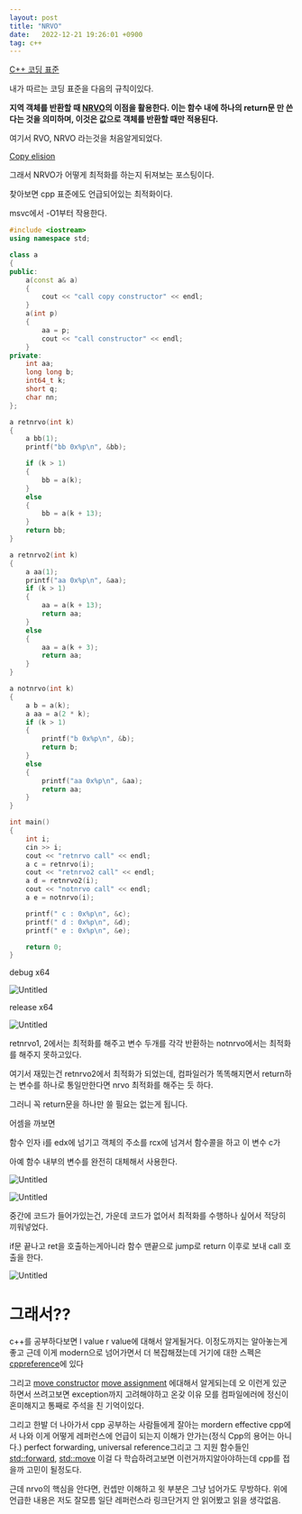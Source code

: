 ```yaml
---
layout: post
title: "NRVO"
date:   2022-12-21 19:26:01 +0900
tag: c++
---
```



[C++ 코딩 표준](https://docs.popekim.com/ko/coding-standards/cpp)

내가 따르는 코딩 표준을 다음의 규칙이있다.

**지역 객체를 반환할 때 [NRVO](https://docs.microsoft.com/en-us/previous-versions/ms364057(v=vs.80))의 이점을 활용한다. 이는 함수 내에 하나의 return문 만 쓴다는 것을 의미하며, 이것은 값으로 객체를 반환할 때만 적용된다.**

여기서 RVO, NRVO 라는것을 처음알게되었다. 

[Copy elision](https://en.cppreference.com/w/cpp/language/copy_elision)

그래서 NRVO가 어떻게 최적화를 하는지 뒤져보는 포스팅이다.

찾아보면 cpp 표준에도 언급되어있는 최적화이다.

msvc에서 -O1부터 작용한다.

```cpp
#include <iostream>
using namespace std;

class a
{
public:
	a(const a& a)
	{
		cout << "call copy constructor" << endl;
	}
	a(int p)
	{
		aa = p;
		cout << "call constructor" << endl;
	}
private:
	int aa;
	long long b;
	int64_t k;
	short q;
	char nn;
};

a retnrvo(int k)
{
	a bb(1);
	printf("bb 0x%p\n", &bb);

	if (k > 1)
	{
		bb = a(k);
	}
	else
	{
		bb = a(k + 13);
	}
	return bb;
}

a retnrvo2(int k)
{
	a aa(1);
	printf("aa 0x%p\n", &aa);
	if (k > 1)
	{
		aa = a(k + 13);
		return aa;
	}
	else
	{
		aa = a(k + 3);
		return aa;
	}
}

a notnrvo(int k)
{
	a b = a(k);
	a aa = a(2 * k);
	if (k > 1)
	{
		printf("b 0x%p\n", &b);
		return b;
	}
	else
	{
		printf("aa 0x%p\n", &aa);
		return aa;
	}
}

int main()
{
	int i;
	cin >> i;
	cout << "retnrvo call" << endl;
	a c = retnrvo(i);
	cout << "retnrvo2 call" << endl;
	a d = retnrvo2(i);
	cout << "notnrvo call" << endl;
	a e = notnrvo(i);

	printf(" c : 0x%p\n", &c);
	printf(" d : 0x%p\n", &d);
	printf(" e : 0x%p\n", &e);

	return 0;
}
```

debug x64

![Untitled](/images/NRVO/Untitled.png)

release x64

![Untitled](/images/NRVO/Untitled%201.png)

retnrvo1, 2에서는 최적화를 해주고 변수 두개를 각각 반환하는 notnrvo에서는 최적화를 해주지 못하고있다.

여기서 재밌는건 retnrvo2에서 최적화가 되었는데, 컴파일러가 똑똑해지면서 return하는 변수를 하나로 통일만한다면 nrvo 최적화를 해주는 듯 하다.

그러니 꼭 return문을 하나만 쓸 필요는 없는게 됩니다.

어셈을 까보면

함수 인자 i를   edx에 넘기고 객체의 주소를  rcx에 넘겨서 함수콜을 하고 이 변수 c가 

아예 함수 내부의 변수를 완전히 대체해서 사용한다.

![Untitled](/images/NRVO/Untitled%202.png)

![Untitled](/images/NRVO/Untitled%203.png)

중간에 코드가 들어가있는건, 가운데 코드가 없어서 최적화를 수행하나 싶어서 적당히 끼워넣었다.

if문 끝나고 ret을 호출하는게아니라 함수 맨끝으로 jump로 return 이후로 보내 call 호출을 한다.

![Untitled](/images/NRVO/Untitled%204.png)


# 그래서??

c++를 공부하다보면 l value r value에 대해서 알게될거다. 이정도까지는 알아놓는게 좋고 근데 이게 modern으로 넘어가면서 더 복잡해졌는데
거기에 대한 스펙은 [cppreference](https://en.cppreference.com/w/cpp/language/value_category)에 있다 

그리고 [move constructor](https://en.cppreference.com/w/cpp/language/move_constructor) [move assignment](https://en.cppreference.com/w/cpp/language/move_assignment) 에대해서 알게되는데 오 이런게 있군하면서 쓰려고보면 exception까지 고려해야하고 온갖 이유 모를 컴파일에러에 정신이 혼미해지고 통째로 주석을 친 기억이있다.

그리고 한발 더 나아가서 cpp 공부하는 사람들에게 잘아는 mordern effective cpp에서 나와 이게 어떻게 레퍼런스에 언급이 되는지 이해가 안가는(정식 Cpp의 용어는 아니다.) perfect forwarding, universal reference그리고 그 지원 함수들인 [std::forward](https://en.cppreference.com/w/cpp/utility/forward), [std::move](https://en.cppreference.com/w/cpp/utility/move) 이걸 다 학습하려고보면 이런거까지알아야하는데 cpp를 접을까 고민이 될정도다.

근데 nrvo의 핵심을 안다면, 컨셉만 이해하고 윗 부분은 그냥 넘어가도 무방하다. 위에 언급한 내용은 저도 잘모름 일단 레퍼런스라 링크단거지 안 읽어봤고 읽을 생각없음.




